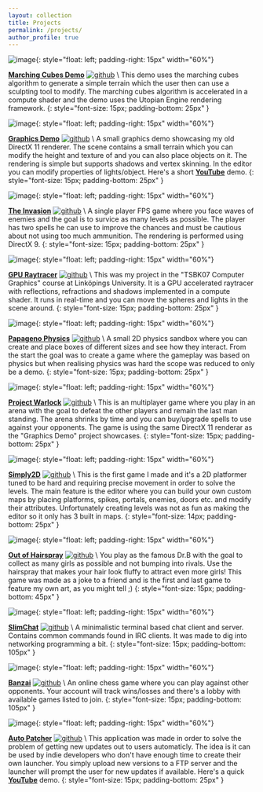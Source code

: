 ```yaml
---
layout: collection
title: Projects
permalink: /projects/
author_profile: true
---
```


![image](/assets/images/marching-cubes-4.png){: style="float: left; padding-right: 15px" width="60%"}

[**Marching Cubes Demo**](https://github.com/simplerr/Marching-Cubes-Demo)
[![github](/assets/images/GitHub-Mark-18px.png)](https://github.com/simplerr/Marching-Cubes-Demo) \\
This demo uses the marching cubes algorithm to generate a simple terrain which the user then can use a sculpting tool to modify.
The marching cubes algorithm is accelerated in a compute shader and the demo uses the Utopian Engine rendering framework.
{: style="font-size: 15px; padding-bottom: 25px" }

![image](/assets/images/graphicsdemo.png){: style="float: left; padding-right: 15px" width="60%"}

[**Graphics Demo**](https://github.com/simplerr/Graphics-Demo)
[![github](/assets/images/GitHub-Mark-18px.png)](https://github.com/simplerr/Graphics-Demo) \\
A small graphics demo showcasing my old DirectX 11 renderer. The scene contains a small terrain which you can modify the height
and texture of and you can also place objects on it. The rendering is simple but supports shadows and vertex skinning.
In the editor you can modify properties of lights/object. Here's a short [**YouTube**](https://www.youtube.com/watch?v=OtyiMWQpZtg&ab_channel=AxelBlackert) demo.
{: style="font-size: 15px; padding-bottom: 25px" }

![image](/assets/images/theinvasion.png){: style="float: left; padding-right: 15px" width="60%"}

[**The Invasion**](https://github.com/simplerr/Project-Invasion)
[![github](/assets/images/GitHub-Mark-18px.png)](https://github.com/simplerr/Project-Invasion) \\
A single player FPS game where you face waves of enemies and the goal is to survice as many levels as possible.
The player has two spells he can use to improve the chances and must be cautious about not using too much ammunition.
The rendering is performed using DirectX 9.
{: style="font-size: 15px; padding-bottom: 25px" }

![image](/assets/images/ray_tracer_main.png){: style="float: left; padding-right: 15px" width="60%"}

[**GPU Raytracer**](https://github.com/simplerr/RayTracer)
[![github](/assets/images/GitHub-Mark-18px.png)](https://github.com/simplerr/RayTracer) \\
This was my project in the "TSBK07 Computer Graphics" course at Linköpings University. It is a GPU accelerated raytracer with reflections,
refractions and shadows implemented in a compute shader. It runs in real-time and you can move the spheres and lights in the scene around.
{: style="font-size: 15px; padding-bottom: 25px" }

![image](/assets/images/papagenophysics.png){: style="float: left; padding-right: 15px" width="60%"}

[**Papageno Physics**](https://github.com/simplerr/Papageno-Sandbox)
[![github](/assets/images/GitHub-Mark-18px.png)](https://github.com/simplerr/Papageno-Sandbox) \\
A small 2D physics sandbox where you can create and place boxes of different sizes and see how they interact.
From the start the goal was to create a game where the gameplay was based on physics but when realising physics was
hard the scope was reduced to only be a demo.
{: style="font-size: 15px; padding-bottom: 25px" }

![image](/assets/images/projectwarlock.png){: style="float: left; padding-right: 15px" width="60%"}

[**Project Warlock**](https://github.com/simplerr/Project-Warlock)
[![github](/assets/images/GitHub-Mark-18px.png)](https://github.com/simplerr/Project-Warlock) \\
This is an multiplayer game where you play in an arena with the goal to defeat the other players and remain the last man standing.
The arena shrinks by time and you can buy/upgrade spells to use against your opponents.
The game is using the same DirectX 11 renderar as the "Graphics Demo" project showcases.
{: style="font-size: 15px; padding-bottom: 25px" }

![image](/assets/images/simply2d.png){: style="float: left; padding-right: 15px" width="60%"}

[**Simply2D**](https://github.com/simplerr/Simply2D)
[![github](/assets/images/GitHub-Mark-18px.png)](https://github.com/simplerr/Simply2D) \\
This is the first game I made and it's a 2D platformer tuned to be hard and requiring precise movement in order to solve the levels.
The main feature is the editor where you can build your own custom maps by placing platforms, spikes, portals, enemies, doors etc. and modify their attributes.
Unfortunately creating levels was not as fun as making the editor so it only has 3 built in maps.
{: style="font-size: 14px; padding-bottom: 25px" }

![image](/assets/images/outofhairspray.png){: style="float: left; padding-right: 15px" width="60%"}

[**Out of Hairspray**](https://github.com/simplerr/)
[![github](/assets/images/GitHub-Mark-18px.png)](https://github.com/simplerr/) \\
You play as the famous Dr.B with the goal to collect as many girls as possible and not bumping into rivals. Use the hairspray that makes your hair look fluffy
to attract even more girls! This game was made as a joke to a friend and is the first and last game to feature my own art, as you might tell ;)
{: style="font-size: 15px; padding-bottom: 45px" }

![image](/assets/images/slimchat.png){: style="float: left; padding-right: 15px" width="60%"}

[**SlimChat**](https://github.com/simplerr/)
[![github](/assets/images/GitHub-Mark-18px.png)](https://github.com/simplerr/) \\
A minimalistic terminal based chat client and server. Contains common commands found in IRC clients. It was made to dig into networking programming a bit.
{: style="font-size: 15px; padding-bottom: 105px" }

![image](/assets/images/banzai.png){: style="float: left; padding-right: 15px" width="60%"}

[**Banzai**](https://github.com/simplerr/Banzai)
[![github](/assets/images/GitHub-Mark-18px.png)](https://github.com/simplerr/Banzai) \\
An online chess game where you can play against other opponents. Your account will track wins/losses and there's a lobby with available games listed to join.
{: style="font-size: 15px; padding-bottom: 105px" }

![image](/assets/images/autopatcher.png){: style="float: left; padding-right: 15px" width="60%"}

[**Auto Patcher**](https://github.com/simplerr/Generic-Launcher)
[![github](/assets/images/GitHub-Mark-18px.png)](https://github.com/simplerr/Generic-Launcher) \\
This application was made in order to solve the problem of getting new updates out to users automaticly.
The idea is it can be used by indie developers who don't have enough time to create their own launcher.
You simply upload new versions to a FTP server and the launcher will prompt the user for new updates if available.
Here's a quick [**YouTube**](https://www.youtube.com/watch?v=K1HYM_qyeGg&ab_channel=AxelBlackert) demo.
{: style="font-size: 15px; padding-bottom: 25px" }
